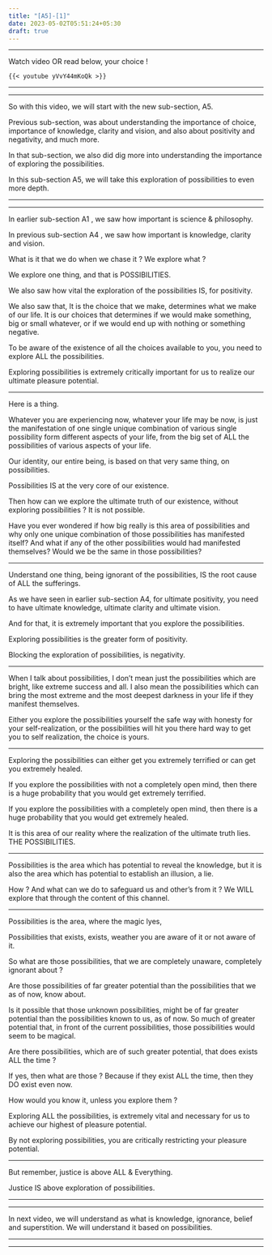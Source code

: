 ```yaml
---
title: "[A5]-[1]"
date: 2023-05-02T05:51:24+05:30
draft: true
---
```


---

Watch video OR read below, your choice !

```
{{< youtube yVvY44mKoQk >}}
```

---

---

So with this video, we will start with the new sub-section, A5.

Previous sub-section, was about understanding the importance of choice, importance of knowledge, clarity and vision, and also about positivity and negativity, and much more.

In that sub-section, we also did dig more into understanding the importance of exploring the possibilities.

In this sub-section A5, we will take this exploration of possibilities to even more depth.

---

---

In earlier sub-section A1 , we saw how important is science & philosophy.

In previous sub-section A4 , we saw how important is knowledge, clarity and vision.

What is it that we do when we chase it ? We explore what ?

We explore one thing, and that is POSSIBILITIES.

We also saw how vital the exploration of the possibilities IS, for positivity.

We also saw that, It is the choice that we make, determines what we make of our life. It is our choices that determines if we would make something, big or small whatever, or if we would end up with nothing or something negative.

To be aware of the existence of all the choices available to you, you need to explore ALL the possibilities.

Exploring possibilities is extremely critically important for us to realize our ultimate pleasure potential.

---

Here is a thing.

Whatever you are experiencing now, whatever your life may be now, is just the manifestation of one single unique combination of various single possibility form different aspects of your life, from the big set of ALL the possibilities of various aspects of your life.

Our identity, our entire being, is based on that very same thing, on possibilities.

Possibilities IS at the very core of our existence.

Then how can we explore the ultimate truth of our existence, without exploring possibilities ? It is not possible.

Have you ever wondered if how big really is this area of possibilities and why only one unique combination of those possibilities has manifested itself? And what if any of the other possibilities would had manifested themselves? Would we be the same in those possibilities?

---

Understand one thing, being ignorant of the possibilities, IS the root cause of ALL the sufferings.

As we have seen in earlier sub-section A4, for ultimate positivity, you need to have ultimate knowledge, ultimate clarity and ultimate vision.

And for that, it is extremely important that you explore the possibilities.

Exploring possibilities is the greater form of positivity.

Blocking the exploration of possibilities, is negativity.

---

When I talk about possibilities, I don’t mean just the possibilities which are bright, like extreme success and all. I also mean the possibilities which can bring the most extreme and the most deepest darkness in your life if they manifest themselves.

Either you explore the possibilities yourself the safe way with honesty for your self-realization, or the possibilities will hit you there hard way to get you to self realization, the choice is yours.

---

Exploring the possibilities can either get you extremely terrified or can get you extremely healed.

If you explore the possibilities with not a completely open mind, then there is a huge probability that you would get extremely terrified.

If you explore the possibilities with a completely open mind, then there is a huge probability that you would get extremely healed.

It is this area of our reality where the realization of the ultimate truth lies. THE POSSIBILITIES.

---

Possibilities is the area which has potential to reveal the knowledge, but it is also the area which has potential to establish an illusion, a lie.

How ? And what can we do to safeguard us and other’s from it ? We WILL explore that through the content of this channel.

---

Possibilities is the area, where the magic lyes,

Possibilities that exists, exists, weather you are aware of it or not aware of it.

So what are those possibilities, that we are completely unaware, completely ignorant about ?

Are those possibilities of far greater potential than the possibilities that we as of now, know about.

Is it possible that those unknown possibilities, might be of far greater potential than the possibilities known to us, as of now. So much of greater potential that, in front of the current possibilities, those possibilities would seem to
be magical.

Are there possibilities, which are of such greater potential, that does exists ALL the time ?

If yes, then what are those ? Because if they exist ALL the time, then they DO exist even now.

How would you know it, unless you explore them ?

Exploring ALL the possibilities, is extremely vital and necessary for us to achieve our highest of pleasure potential.

By not exploring possibilities, you are critically restricting your pleasure potential.

---

But remember, justice is above ALL & Everything.

Justice IS above exploration of possibilities.

---

---

In next video, we will understand as what is knowledge, ignorance, belief and superstition. We will understand it based on possibilities.

---

---
